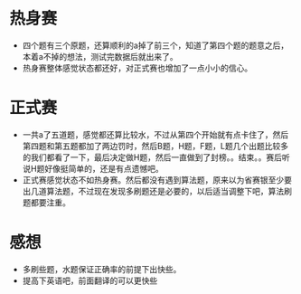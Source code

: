 # 热身赛
+ 四个题有三个原题，还算顺利的a掉了前三个，知道了第四个题的题意之后，本着a不掉的想法，测试完数据后就出来了。
+ 热身赛整体感觉状态都还好，对正式赛也增加了一点小小的信心。

# 正式赛
+ 一共a了五道题，感觉都还算比较水，不过从第四个开始就有点卡住了，然后第四题和第五题都加了两边罚时，然后B题，H题，F题，L题几个出题比较多的我们都看了一下，最后决定做H题，然后一直做到了封榜。。结束。。赛后听说H题好像挺简单的，还是有点遗憾吧。
+ 正式赛感觉状态不如热身赛。然后都没有遇到算法题，原来以为省赛银至少要出几道算法题，不过现在发现多刷题还是必要的，以后适当调整下吧，算法刷题都要注重。

# 感想
 + 多刷些题，水题保证正确率的前提下出快些。
 + 提高下英语吧，前面翻译的可以更快些
